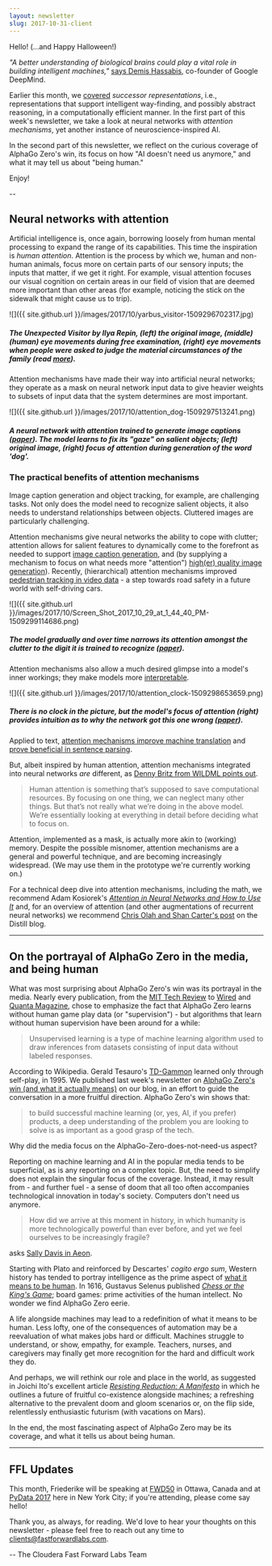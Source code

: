 ```yaml
---
layout: newsletter
slug: 2017-10-31-client
---
```


Hello! (...and Happy Halloween!)

*"A better understanding of biological brains could play a vital role in building intelligent machines,"* [says Demis Hassabis](https://deepmind.com/research/publications/neuroscience-inspired-artificial-intelligence/), co-founder of Google DeepMind. 

Earlier this month, we [covered](http://blog.fastforwardlabs.com/newsletters/2017-10-11-client.html) *successor representations*, i.e., representations that support intelligent way-finding, and possibly abstract reasoning, in a computationally efficient manner. In the first part of this week's newsletter, we take a look at neural networks with *attention mechanisms*, yet another instance of neuroscience-inspired AI.

In the second part of this newsletter, we reflect on the curious coverage of AlphaGo Zero's win, its focus on how "AI doesn't need us anymore," and what it may tell us about "being human."

Enjoy!

--

## Neural networks with attention
Artificial intelligence is, once again, borrowing loosely from human mental processing to expand the range of its capabilities. This time the inspiration is *human attention*. Attention is the process by which we, human and non-human animals, focus more on certain parts of our sensory inputs; the inputs that matter, if we get it right. For example, visual attention focuses our visual cognition on certain areas in our field of vision that are deemed more important than other areas (for example, noticing the stick on the sidewalk that might cause us to trip).

![]({{ site.github.url }}/images/2017/10/yarbus_visitor-1509296702317.jpg)

##### The *Unexpected Visitor* by Ilya Repin, (left) the original image, (middle) (human) eye movements during free examination, (right) eye movements when people were asked to judge the material circumstances of the family (read [more](http://www.datadeluge.com/2012/10/the-unexpected-visitor.html)).

Attention mechanisms have made their way into artificial neural networks; they operate as a mask on neural network input data to give heavier weights to subsets of input data that the system determines are most important. 

![]({{ site.github.url }}/images/2017/10/attention_dog-1509297513241.png)

##### A neural network with attention trained to generate image captions ([paper](https://arxiv.org/abs/1502.03044)). The model learns to fix its "gaze" on salient objects; (left) original image, (right) focus of attention during generation of the word 'dog'.

### The practical benefits of attention mechanisms
Image caption generation and object tracking, for example, are challenging tasks. Not only does the model need to recognize salient objects, it also needs to understand relationships between objects. Cluttered images are particularly challenging.

Attention mechanisms give neural networks the ability to cope with clutter; attention allows for salient features to dynamically come to the forefront as needed to support [image caption generation](https://arxiv.org/abs/1502.03044), and (by supplying a mechanism to focus on what needs more "attention") [high(er) quality image generation](https://arxiv.org/abs/1502.04623)). Recently, (hierarchical) attention mechanisms improved [pedestrian tracking in video data](https://arxiv.org/abs/1706.09262) - a step towards road safety in a future world with self-driving cars.

![]({{ site.github.url }}/images/2017/10/Screen_Shot_2017_10_29_at_1_44_40_PM-1509299114686.png)

##### The model gradually and over time narrows its attention amongst the clutter to the digit it is trained to recognize ([paper](https://arxiv.org/abs/1502.04623)).

Attention mechanisms also allow a much desired glimpse into a model's inner workings; they make models more [interpretable](http://blog.fastforwardlabs.com/2017/08/02/interpretability.html).

![]({{ site.github.url }}/images/2017/10/attention_clock-1509298653659.png)

##### There is no clock in the picture, but the model's focus of attention (right) provides intuition as to why the network got this one wrong ([paper](https://arxiv.org/abs/1502.03044)).

Applied to text, [attention mechanisms improve machine translation](https://arxiv.org/abs/1409.0473) and [prove beneficial in sentence parsing](https://arxiv.org/abs/1412.7449).

But, albeit inspired by human attention, attention mechanisms integrated into neural networks *are* different, as [Denny Britz from WILDML points out](http://www.wildml.com/2016/01/attention-and-memory-in-deep-learning-and-nlp/). 

> Human attention is something that’s supposed to save computational resources. By focusing on one thing, we can neglect many other things. But that’s not really what we’re doing in the above model. We’re essentially looking at everything in detail before deciding what to focus on.

Attention, implemented as a mask, is actually more akin to (working) memory. Despite the possible misnomer, attention mechanisms are a general and powerful technique, and are becoming increasingly widespread. (We may use them in the prototype we're currently working on.)

For a technical deep dive into attention mechanisms, including the math, we recommend Adam Kosiorek's [*Attention in Neural Networks and How to Use It*](http://akosiorek.github.io/ml/2017/10/14/visual-attention.html) and, for an overview of attention (and other augmentations of recurrent neural networks) we recommend [Chris Olah and Shan Carter's post](https://distill.pub/2016/augmented-rnns/#attentional-interfaces) on the Distill blog.

---

## On the portrayal of AlphaGo Zero in the media, and being human

What was most surprising about AlphaGo Zero's win was its portrayal in the media. Nearly every publication, from the [MIT Tech Review](https://www.technologyreview.com/s/609141/alphago-zero-shows-machines-can-become-superhuman-without-any-help/) to [Wired](https://www.wired.com/story/this-more-powerful-version-of-alphago-learns-on-its-own/) and [Quanta Magazine](https://www.quantamagazine.org/artificial-intelligence-learns-to-learn-entirely-on-its-own-20171018/), chose to emphasize the fact that AlphaGo Zero learns without human game play data (or "supervision") - but algorithms that learn without human supervision have been around for a while:

> Unsupervised learning is a type of machine learning algorithm used to draw inferences from datasets consisting of input data without labeled responses.

According to Wikipedia. Gerald Tesauro's [TD-Gammon](http://www.bkgm.com/articles/tesauro/tdl.html) learned only through self-play, in 1995. We published last week's newsletter on [AlphaGo Zero's win (and what it actually means)](http://blog.fastforwardlabs.com/2017/10/25/alphago-zero.html) on our blog, in an effort to guide the conversation in a more fruitful direction. AlphaGo Zero's win shows that:

> to build successful machine learning (or, yes, AI, if you prefer) products, a deep understanding of the problem you are looking to solve is as important as a good grasp of the tech.

Why did the media focus on the AlphaGo-Zero-does-not-need-us aspect?

Reporting on machine learning and AI in the popular media tends to be superficial, as is any reporting on a complex topic. But, the need to simplify does not explain the singular focus of the coverage. Instead, it may result from - and further fuel - a sense of doom that all too often accompanies technological innovation in today's society. Computers don't need us anymore.

> How did we arrive at this moment in history, in which humanity is more technologically powerful than ever before, and yet we feel ourselves to be increasingly fragile?

asks [Sally Davis in Aeon](https://aeon.co/essays/the-human-world-is-not-more-fragile-now-it-always-has-been). 

Starting with Plato and reinforced by Descartes' *cogito ergo sum*, Western history has tended to portray intelligence as the prime aspect of [what it means to be human](https://aeon.co/essays/on-the-dark-history-of-intelligence-as-domination). In 1616, Gustavus Selenus published [*Chess or the King's Game*](https://en.wikipedia.org/wiki/Chess_or_the_King%27s_Game); board games: prime activities of the human intellect. No wonder we find AlphaGo Zero eerie.

A life alongside machines may lead to a redefinition of what it means to be human. Less lofty, one of the consequences of automation may be a reevaluation of what makes jobs hard or difficult. Machines struggle to understand, or show, empathy, for example. Teachers, nurses, and caregivers may finally get more recognition for the hard and difficult work they do. 

And perhaps, we will rethink our role and place in the world, as suggested in Joichi Ito's excellent article [*Resisting Reduction: A Manifesto*](https://joi.pubpub.org/pub/resisting-reduction) in which he outlines a future of fruitful co-existence alongside machines; a refreshing alternative to the prevalent doom and gloom scenarios or, on the flip side, relentlessly enthusiastic futurism (with vacations on Mars).

In the end, the most fascinating aspect of AlphaGo Zero may be its coverage, and what it tells us about being human.

---

## FFL Updates 

This month, Friederike will be speaking at [FWD50](https://fwd50.com/) in Ottawa, Canada and at [PyData 2017](https://pydata.org/nyc2017/) here in New York City; if you're attending, please come say hello!

Thank you, as always, for reading.  We'd love to hear your thoughts on this newsletter - please feel free to reach out any time to clients@fastforwardlabs.com.

-- The Cloudera Fast Forward Labs Team
